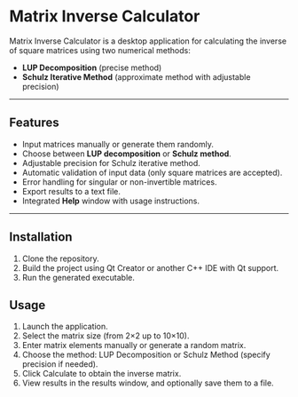 # Matrix Inverse Calculator  

Matrix Inverse Calculator is a desktop application for calculating the inverse of square matrices using two numerical methods:  

- **LUP Decomposition** (precise method)  
- **Schulz Iterative Method** (approximate method with adjustable precision)  

---

## Features  
- Input matrices manually or generate them randomly.  
- Choose between **LUP decomposition** or **Schulz method**.  
- Adjustable precision for Schulz iterative method.  
- Automatic validation of input data (only square matrices are accepted).  
- Error handling for singular or non-invertible matrices.  
- Export results to a text file.  
- Integrated **Help** window with usage instructions.  

---

## Installation  
1. Clone the repository.
2. Build the project using Qt Creator or another C++ IDE with Qt support.
3. Run the generated executable.

## Usage
1. Launch the application.
2. Select the matrix size (from 2×2 up to 10×10).
3. Enter matrix elements manually or generate a random matrix.
4. Choose the method: LUP Decomposition or Schulz Method (specify precision if needed).
5. Click Calculate to obtain the inverse matrix.
6. View results in the results window, and optionally save them to a file.
